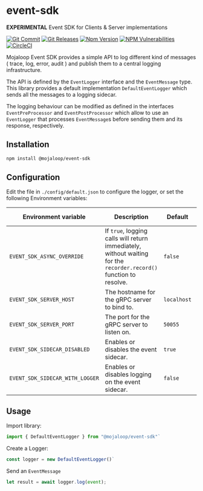 # event-sdk

**EXPERIMENTAL** Event SDK for Clients &amp; Server implementations


[![Git Commit](https://img.shields.io/github/last-commit/mojaloop/event-sdk.svg?style=flat)](https://github.com/mojaloop/event-sdk/commits/master)
[![Git Releases](https://img.shields.io/github/release/mojaloop/event-sdk.svg?style=flat)](https://github.com/mojaloop/event-sdk/releases)
[![Npm Version](https://img.shields.io/npm/v/@mojaloop/event-sdk.svg?style=flat)](https://www.npmjs.com/package/@mojaloop/event-sdk)
[![NPM Vulnerabilities](https://img.shields.io/snyk/vulnerabilities/npm/@mojaloop/event-sdk.svg?style=flat)](https://www.npmjs.com/package/@mojaloop/event-sdk)
[![CircleCI](https://circleci.com/gh/mojaloop/event-sdk.svg?style=svg)](https://circleci.com/gh/mojaloop/event-sdk)

Mojaloop Event SDK provides a simple API to log different kind of messages ( trace, log, error, audit ) and publish them to a central logging infrastructure. 

The API is defined by the `EventLogger` interface and the `EventMessage` type. This library provides a default implementation `DefaultEventLogger` which sends all the messages to a logging sidecar.

The logging behaviour can be modified as defined in the interfaces `EventPreProcessor` and `EventPostProcessor` which allow to use an `EventLogger` that processes `EventMessage`s before sending them and its response, respectively.

## Installation

```bash
npm install @mojaloop/event-sdk
```

## Configuration

Edit the file in `./config/default.json` to configure the logger, or set the following Environment variables:

| Environment variable | Description | Default | Available Values |
| --- | --- | --- | --- |
| `EVENT_SDK_ASYNC_OVERRIDE` | If `true`, logging calls will return immediately, without waiting for the `recorder.record()` function to resolve. | `false` | `true`, `false` |
| `EVENT_SDK_SERVER_HOST` | The hostname for the gRPC server to bind to. | `localhost` | Any valid hostname |
| `EVENT_SDK_SERVER_PORT` | The port for the gRPC server to listen on. | `50055` | Any valid port value |
| `EVENT_SDK_SIDECAR_DISABLED` | Enables or disables the event sidecar. | `true` | `true`, `false` |
| `EVENT_SDK_SIDECAR_WITH_LOGGER` | Enables or disables logging on the event sidecar. | `false` | `true`, `false` |


## Usage


Import library:

```javascript
import { DefaultEventLogger } from "@mojaloop/event-sdk"`
```

Create a Logger:

```javascript
const logger = new DefaultEventLogger()`
```

Send an `EventMessage`

```javascript
let result = await logger.log(event);
```

